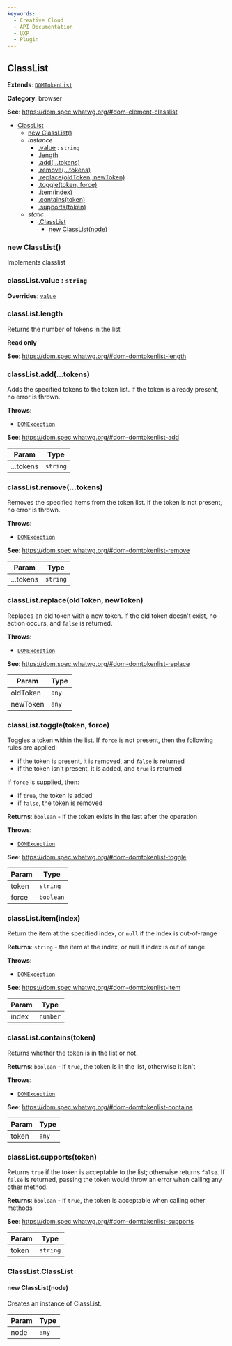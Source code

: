 ```yaml
---
keywords:
  - Creative Cloud
  - API Documentation
  - UXP
  - Plugin
---
```



<a name="classlist" id="classlist"></a>

## ClassList

**Extends**: [`DOMTokenList`](#domtokenlist)

**Category**: browser

**See**: https://dom.spec.whatwg.org/#dom-element-classlist

* [ClassList](#ClassList)
    * [new ClassList()](#new-classlist-new)
    * _instance_
        * [.value](#classlist-value) : `string`
        * [.length](#domtokenlist-length)
        * [.add(...tokens)](#domtokenlist-add)
        * [.remove(...tokens)](#domtokenlist-remove)
        * [.replace(oldToken, newToken)](#domtokenlist-replace)
        * [.toggle(token, force)](#domtokenlist-toggle)
        * [.item(index)](#domtokenlist-item)
        * [.contains(token)](#domtokenlist-contains)
        * [.supports(token)](#domtokenlist-supports)
    * _static_
        * [.ClassList](#classlist-classlist)
            * [new ClassList(node)](#new-classlist-classlist-new)

<a name="new-classlist-new" id="new-classlist-new"></a>

### new ClassList()
Implements classlist

<a name="classlist-value" id="classlist-value"></a>

### classList.value : `string`

**Overrides**: [`value`](#domtokenlist-value)

<a name="domtokenlist-length" id="domtokenlist-length"></a>

### classList.length
Returns the number of tokens in the list

**Read only**

**See**: https://dom.spec.whatwg.org/#dom-domtokenlist-length

<a name="domtokenlist-add" id="domtokenlist-add"></a>

### classList.add(...tokens)
Adds the specified tokens to the token list. If the token is already present, no error is thrown.

**Throws**:

- [`DOMException`](#domexception)

**See**: https://dom.spec.whatwg.org/#dom-domtokenlist-add

| Param | Type |
| --- | --- |
| ...tokens | `string` |

<a name="domtokenlist-remove" id="domtokenlist-remove"></a>

### classList.remove(...tokens)
Removes the specified items from the token list. If the token is not present, no error is thrown.

**Throws**:

- [`DOMException`](#domexception)

**See**: https://dom.spec.whatwg.org/#dom-domtokenlist-remove

| Param | Type |
| --- | --- |
| ...tokens | `string` |

<a name="domtokenlist-replace" id="domtokenlist-replace"></a>

### classList.replace(oldToken, newToken)
Replaces an old token with a new token. If the old token doesn't exist,
no action occurs, and `false` is returned.

**Throws**:

- [`DOMException`](#domexception)

**See**: https://dom.spec.whatwg.org/#dom-domtokenlist-replace

| Param | Type |
| --- | --- |
| oldToken | `any` |
| newToken | `any` |

<a name="domtokenlist-toggle" id="domtokenlist-toggle"></a>

### classList.toggle(token, force)
Toggles a token within the list. If `force` is not present, then the following
rules are applied:

* if the token is present, it is removed, and `false` is returned
* if the token isn't present, it is added, and `true` is returned

If `force` is supplied, then:

* if `true`, the token is added
* if `false`, the token is removed

**Returns**: `boolean` - if the token exists in the last after the operation

**Throws**:

- [`DOMException`](#domexception)

**See**: https://dom.spec.whatwg.org/#dom-domtokenlist-toggle

| Param | Type |
| --- | --- |
| token | `string` |
| force | `boolean` |

<a name="domtokenlist-item" id="domtokenlist-item"></a>

### classList.item(index)
Return the item at the specified index, or `null` if the index is out-of-range

**Returns**: `string` - the item at the index, or null if index is out of range

**Throws**:

- [`DOMException`](#domexception)

**See**: https://dom.spec.whatwg.org/#dom-domtokenlist-item

| Param | Type |
| --- | --- |
| index | `number` |

<a name="domtokenlist-contains" id="domtokenlist-contains"></a>

### classList.contains(token)
Returns whether the token is in the list or not.

**Returns**: `boolean` - if `true`, the token is in the list, otherwise it isn't

**Throws**:

- [`DOMException`](#domexception)

**See**: https://dom.spec.whatwg.org/#dom-domtokenlist-contains

| Param | Type |
| --- | --- |
| token | `any` |

<a name="domtokenlist-supports" id="domtokenlist-supports"></a>

### classList.supports(token)
Returns `true` if the token is acceptable to the list; otherwise returns `false`.
If `false` is returned, passing the token would throw an error when calling
any other method.

**Returns**: `boolean` - if `true`, the token is acceptable when calling other methods

**See**: https://dom.spec.whatwg.org/#dom-domtokenlist-supports

| Param | Type |
| --- | --- |
| token | `string` |

<a name="classlist-classlist" id="classlist-classlist"></a>

### ClassList.ClassList

<a name="new-classlist-classlist-new" id="new-classlist-classlist-new"></a>

#### new ClassList(node)
Creates an instance of ClassList.

| Param | Type |
| --- | --- |
| node | `any` |

